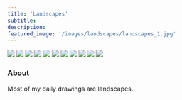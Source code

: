```yaml
---
title: 'Landscapes'
subtitle:
description:
featured_image: '/images/landscapes/landscapes_1.jpg'
---
```


<div class="gallery" data-columns="1">
	<img class="lazyOwl" src="../images/landscapes/landscapes_1.jpg">
  <img class="lazyOwl" src="../images/landscapes/landscapes_2.jpg">
  <img class="lazyOwl" src="../images/landscapes/landscapes_3.jpg">
  <img class="lazyOwl" src="../images/landscapes/landscapes_4.jpg">
  <img class="lazyOwl" src="../images/landscapes/landscapes_5.jpg">
  <img class="lazyOwl" src="../images/landscapes/landscapes_6.jpg">
  <img class="lazyOwl" src="../images/landscapes/landscapes_7.jpg">
  <img class="lazyOwl" src="../images/landscapes/landscapes_8.jpg">
  <img class="lazyOwl" src="../images/landscapes/landscapes_9.jpg">
	<img class="lazyOwl" src="../images/landscapes/landscapes_10.jpg">
	<img class="lazyOwl" src="../images/landscapes/landscapes_11.jpg">
</div>

### About

Most of my daily drawings are landscapes.
